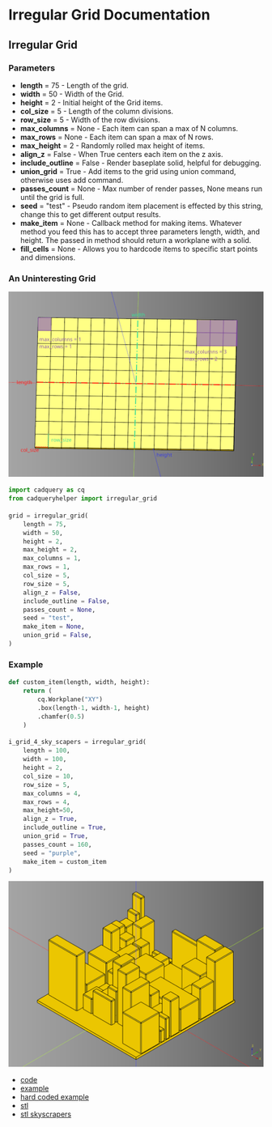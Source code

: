 # Irregular Grid Documentation

## Irregular Grid
### Parameters
* **length** = 75 - Length of the grid.
* **width** = 50 - Width of the Grid.
* **height** = 2 - Initial height of the Grid items.
* **col_size** = 5 - Length of the column divisions.
* **row_size** = 5 - Width of the row divisions.
* **max_columns** = None - Each item can span a max of N columns.
* **max_rows** = None - Each item can span a max of N rows.
* **max_height** = 2 - Randomly rolled max height of items.
* **align_z** = False - When True centers each item on the z axis.
* **include_outline** = False - Render baseplate solid, helpful for debugging.
* **union_grid** = True - Add items to the grid using union command, otherwise uses add command.
* **passes_count** = None - Max number of render passes, None means run until the grid is full.
* **seed** = "test" - Pseudo random item placement is effected by this string, change this to get different output results.
* **make_item** = None - Callback method for making items. Whatever method you feed this has to accept three parameters length, width, and height. The passed in method should return a workplane with a solid.
* **fill_cells** = None - Allows you to hardcode items to specific start points and dimensions. 

### An Uninteresting Grid
![](image/irregularGrid/05.png)<br />

``` python
import cadquery as cq
from cadqueryhelper import irregular_grid

grid = irregular_grid(
    length = 75,
    width = 50,
    height = 2,
    max_height = 2,
    max_columns = 1,
    max_rows = 1,
    col_size = 5,
    row_size = 5,
    align_z = False,
    include_outline = False,
    passes_count = None,
    seed = "test",
    make_item = None,
    union_grid = False,
)
```

### Example
``` python
def custom_item(length, width, height):
    return (
        cq.Workplane("XY")
        .box(length-1, width-1, height)
        .chamfer(0.5)
    )

i_grid_4_sky_scapers = irregular_grid(
    length = 100,
    width = 100,
    height = 2,
    col_size = 10,
    row_size = 5,
    max_columns = 4,
    max_rows = 4,
    max_height=50,
    align_z = True,
    include_outline = True,
    union_grid = True,
    passes_count = 160,
    seed = "purple",
    make_item = custom_item
)
```

![](image/irregularGrid/04.png)<br />

* [code](../src/cadqueryhelper/irregularGrid.py)
* [example](../example/irregularGrid.py)
* [hard coded example](../example/irregularGrid_hardCoded.py)
* [stl](../stl/grid_irregular.stl)
* [stl skyscrapers](../stl/grid_irregular_4_sky_scrapers.stl)
